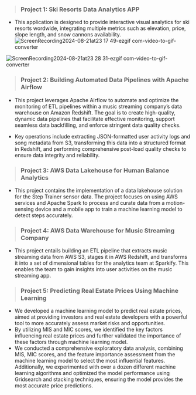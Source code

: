 > ### Project 1: Ski Resorts Data Analytics APP

* This application is designed to provide interactive visual analytics for ski resorts wordwide, integrating multiple metrics such as elevation, price, slope length, and snow cannons availability.
 ![ScreenRecording2024-08-21at23 17 49-ezgif com-video-to-gif-converter](https://github.com/user-attachments/assets/16d95ede-6f70-4b1c-ac0a-078c6d437ca8)  

 ![ScreenRecording2024-08-21at23 28 31-ezgif com-video-to-gif-converter](https://github.com/user-attachments/assets/aa1572ee-6dfe-493d-a5fc-db923a0e8b3b)

> ### Project 2: Building Automated Data Pipelines with Apache Airflow

* This project leverages Apache Airflow to automate and optimize the monitoring of ETL pipelines within a music streaming company’s data warehouse on Amazon Redshift. The goal is to create high-quality, dynamic data pipelines that facilitate effective monitoring, support seamless data backfilling, and enforce stringent data quality checks.

* Key operations include extracting JSON-formatted user activity logs and song metadata from S3, transforming this data into a structured format in Redshift, and performing comprehensive post-load quality checks to ensure data integrity and reliability.

> ### Project 3: AWS Data Lakehouse for Human Balance Analytics

* This project contains the implementation of a data lakehouse solution for the Step Trainer sensor data. The project focuses on using AWS services and Apache Spark to process and curate data from a motion-sensing device and a mobile app to train a machine learning model to detect steps accurately.

> ### Project 4: AWS Data Warehouse for Music Streaming Company

* This project entails building an ETL pipeline that extracts music streaming data from AWS S3, stages it in AWS Redshift, and transforms it into a set of dimensional tables for the analytics team at Sparkify. This enables the team to gain insights into user activities on the music streaming app.

> ### Project 5: Predicting Real Estate Prices Using Machine Learning

* We developed a machine learning model to predict real estate prices, aimed at providing investors and real estate developers with a powerful tool to more accurately assess market risks and opportunities.
* By utilizing MIS and MIC scores, we identified the key factors influencing real estate prices and further validated the importance of these factors through machine learning model.
* We conducted a comprehensive exploratory data analysis, combining MIS, MIC scores, and the feature importance assessment from the machine learning model to select the most influential features. Additionally, we experimented with over a dozen different machine learning algorithms and optimized the model performance using Gridsearch and stacking techniques, ensuring the model provides the most accurate price predictions.



